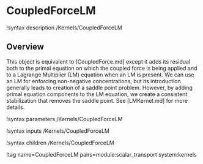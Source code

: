 # CoupledForceLM

!syntax description /Kernels/CoupledForceLM

## Overview

This object is equivalent to [CoupledForce.md] except it adds its residual both to
the primal equation on which the coupled force is being applied and to a Lagrange
Multiplier (LM) equation when an LM is present. We can use an LM for enforcing
non-negative concentrations, but its introduction generally leads to creation of
a saddle point problem. However, by adding primal equation components to the LM
equation, we create a consistent stabilization that removes the saddle
point. See [LMKernel.md] for more details.

!syntax parameters /Kernels/CoupledForceLM

!syntax inputs /Kernels/CoupledForceLM

!syntax children /Kernels/CoupledForceLM

!tag name=CoupledForceLM pairs=module:scalar_transport system:kernels
